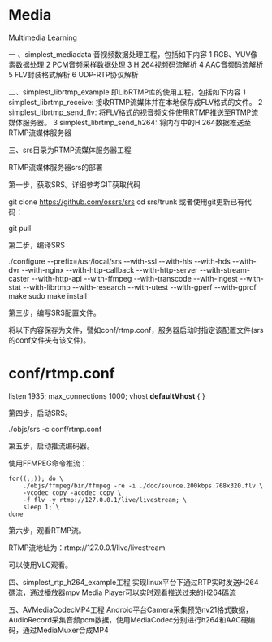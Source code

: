# Media
Multimedia Learning

一 、simplest_mediadata 音视频数据处理工程，包括如下内容
   1 RGB、YUV像素数据处理
   2 PCM音频采样数据处理
   3 H.264视频码流解析
   4 AAC音频码流解析
   5 FLV封装格式解析
   6 UDP-RTP协议解析


二、simplest_librtmp_example 即LibRTMP库的使用工程，包括如下内容
   1 simplest_librtmp_receive: 接收RTMP流媒体并在本地保存成FLV格式的文件。
   2 simplest_librtmp_send_flv: 将FLV格式的视音频文件使用RTMP推送至RTMP流媒体服务器。
   3 simplest_librtmp_send_h264: 将内存中的H.264数据推送至RTMP流媒体服务器


三、srs目录为RTMP流媒体服务器工程

RTMP流媒体服务器srs的部署

第一步，获取SRS。详细参考GIT获取代码

git clone https://github.com/ossrs/srs
cd srs/trunk
或者使用git更新已有代码：

git pull

第二步，编译SRS

./configure --prefix=/usr/local/srs --with-ssl --with-hls --with-hds --with-dvr --with-nginx --with-http-callback --with-http-server --with-stream-caster --with-http-api --with-ffmpeg --with-transcode --with-ingest --with-stat --with-librtmp --with-research --with-utest --with-gperf --with-gprof
make
sudo make install

第三步，编写SRS配置文件。

将以下内容保存为文件，譬如conf/rtmp.conf，服务器启动时指定该配置文件(srs的conf文件夹有该文件)。

# conf/rtmp.conf
listen              1935;
max_connections     1000;
vhost __defaultVhost__ {
}

第四步，启动SRS。

./objs/srs -c conf/rtmp.conf

第五步，启动推流编码器。

使用FFMPEG命令推流：

    for((;;)); do \
        ./objs/ffmpeg/bin/ffmpeg -re -i ./doc/source.200kbps.768x320.flv \
        -vcodec copy -acodec copy \
        -f flv -y rtmp://127.0.0.1/live/livestream; \
        sleep 1; \
    done

第六步，观看RTMP流。
  
RTMP流地址为：rtmp://127.0.0.1/live/livestream

可以使用VLC观看。



四、simplest_rtp_h264_example工程
     实现linux平台下通过RTP实时发送H264碼流，通过播放器mpv Media Player可以实时观看推送过来的H264碼流


五、AVMediaCodecMP4工程
      Android平台Camera采集预览nv21格式数据，AudioRecord采集音频pcm数据，使用MediaCodec分别进行h264和AAC硬编码，通过MediaMuxer合成MP4
